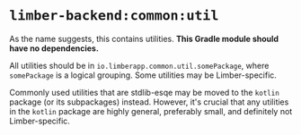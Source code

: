 # `limber-backend:common:util`

As the name suggests, this contains utilities.
**This Gradle module should have no dependencies.**

All utilities should be in `io.limberapp.common.util.somePackage`,
where `somePackage` is a logical grouping.
Some utilities may be Limber-specific.

Commonly used utilities that are stdlib-esqe
may be moved to the `kotlin` package (or its subpackages) instead.
However, it's crucial that any utilities in the `kotlin` package are
highly general, preferably small, and definitely not Limber-specific.
